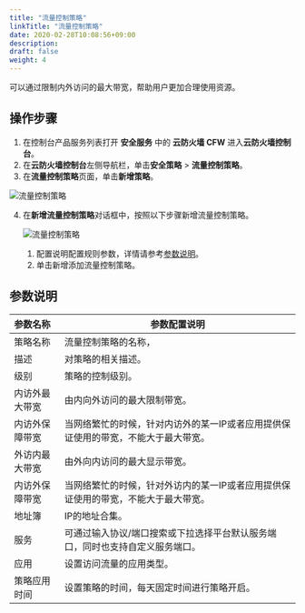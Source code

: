 ```yaml
---
title: "流量控制策略"
linkTitle: "流量控制策略"
date: 2020-02-28T10:08:56+09:00
description:
draft: false
weight: 4
---
```


可以通过限制内外访问的最大带宽，帮助用户更加合理使用资源。

## 操作步骤

1. 在控制台产品服务列表打开 **安全服务** 中的 **云防火墙 CFW** 进入**云防火墙控制台**。
2. 在**云防火墙控制台**左侧导航栏，单击**安全策略** > **流量控制策略**。
3. 在**流量控制策略**页面，单击**新增策略**。

![流量控制策略](../_images/data_control2.png)

4. 在**新增流量控制策略**对话框中，按照以下步骤新增流量控制策略。

   ![流量控制策略](../_images/data_control.png)

   1.  配置说明配置规则参数，详情请参考[参数说明](/security/firewall/manual/flow/#参数说明)。
   2.  单击新增添加流量控制策略。

## 参数说明

| 参数名称       | 参数配置说明                                                 |
| :------------- | ------------------------------------------------------------ |
| 策略名称       | 流量控制策略的名称，                                         |
| 描述           | 对策略的相关描述。                                           |
| 级别           | 策略的控制级别。                                             |
| 内访外最大带宽 | 由内向外访问的最大限制带宽。                                 |
| 内访外保障带宽 | 当网络繁忙的时候，针对内访外的某一IP或者应用提供保证使用的带宽，不能大于最大带宽。 |
| 外访内最大带宽 | 由外向内访问的最大显示带宽。                                 |
| 内访外保障带宽 | 当网络繁忙的时候，针对外访内的某一IP或者应用提供保证使用的带宽，不能大于最大带宽。 |
| 地址簿         | IP的地址合集。                                               |
| 服务           | 可通过输入协议/端口搜索或下拉选择平台默认服务端口，同时也支持自定义服务端口。 |
| 应用           | 设置访问流量的应用类型。                                     |
| 策略应用时间   | 设置策略的时间，每天固定时间进行策略开启。                   |

